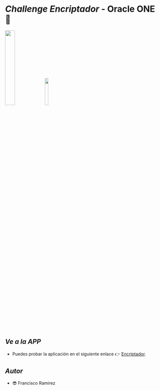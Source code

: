 # _Challenge Encriptador_ - Oracle ONE 🔐
<img src="https://www.aluracursos.com/assets/img/challenges/oracle-one/logo-challenge.1686744883.svg" width="25%"></img> <img src="https://www.aluracursos.com/assets/img/challenges/oracle-one/logo-one.1686744883.svg" width="15%"></img>
## _Ve a la APP_
- Puedes probar la aplicación en el siguiente enlace 👉 [Encriptador](https://framirezj.github.io/Encriptador---ONE/).
## _Autor_
-  😎 Francisco Ramirez
